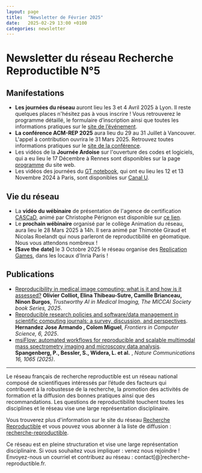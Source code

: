 ```yaml
---
layout: page
title:  "Newsletter de Février 2025"
date:   2025-02-29 13:00 +0100
categories: newsletter
---
```


# Newsletter du réseau Recherche Reproductible N°5

## Manifestations

- **Les journées du réseau** auront lieu les 3 et 4 Avril 2025 à Lyon.
    Il reste quelques places n'hésitez pas à vous inscrire ! Vous retrouverez le programme détaillé, le formulaire d’inscription ainsi que toutes les informations pratiques sur le [site de l’événement](https://jrfrr-2025.sciencesconf.org/).
- **La conférence ACM-REP 2025** aura lieu du 29 au 31 Juillet à Vancouver.
    L'appel à contribution ouvrira le 31 Mars 2025. Retrouvez toutes informations pratiques sur le [site de la conférence](https://acm-rep.github.io/2025/).
- Les vidéos de la **Journée Ardoise** sur l'ouverture des codes et logiciels, qui a eu lieu le 17 Décembre à Rennes sont disponibles sur la page [programme](https://je2024-ardoise.sciencesconf.org/resource/page/id/1/) du site web.
- Les vidéos des journées du [GT notebook](https://gt-notebook.gitpages.huma-num.fr/site_quarto/), qui ont eu lieu les 12 et 13 Novembre 2024 à Paris, sont disponibles sur [Canal U](https://www.canal-u.tv/chaines/gt-notebook/seminaire).


## Vie du réseau

- La **vidéo du wébinaire** de présentation de l'agence de certification [CASCaD](https://www.cascad.tech/), animé par Christophe Pérignon est disponible sur [ce lien](https://www.recherche-reproductible.fr/past-webinaires/2025/01/31/Cascad.html).
- Le **prochain wébinaire** organisé par le collège Animation du réseau, aura lieu le 28 Mars 2025 à 14h. Il sera animé par Thimotée Giraud et Nicolas Roelandt qui nous parleront de reproductibilité en géomatique. Nous vous attendons nombreux !
- **[Save the date]** le 3 Octobre 2025 le réseau organise des [Replication Games](https://i4replication.org/blog%20Games.html), dans les locaux d'Inria Paris !




## Publications

- [Reproducibility in medical image computing: what is it and how is it assessed?](https://hal.science/hal-04895884v1)
    **Olivier Colliot, Elina Thibeau-Sutre, Camille Brianceau, Ninon Burgos**, *Trustworthy AI in Medical Imaging, The MICCAI Society book Series, 2025*.
- [Reproducible research policies and software/data management in scientific computing journals: a survey, discussion, and perspectives](https://www.frontiersin.org/journals/computer-science/articles/10.3389/fcomp.2024.1491823).
  **Hernandez Jose Armando , Colom Miguel**, *Frontiers in Computer Science, 6, 2025*.
- [msiFlow: automated workflows for reproducible and scalable multimodal mass spectrometry imaging and microscopy data analysis](https://doi.org/10.1038/s41467-024-55306-7).
    **Spangenberg, P., Bessler, S., Widera, L. et al.** , *Nature Communications 16, 1065 (2025)*.


---------------------------------------------------------------------------------------------------------
Le réseau français de recherche reproductible est un réseau national composé de scientifiques intéressés par l’étude des facteurs qui contribuent à la robustesse de la recherche, la promotion des activités de formation et la diffusion des bonnes pratiques ainsi que des recommandations. Les questions de reproductibilité touchent toutes les disciplines et le réseau vise une large représentation disciplinaire.

Vous trouverez plus d'information sur le site du réseau [Recherche Reproductible](https://recherche-reproductible.fr/) et vous pouvez vous abonner à la liste de diffusion : [recherche-reproductible](https://groupes.renater.fr/sympa/info/recherche-reproductible).

Ce réseau est en pleine structuration et vise une large représentation disciplinaire. Si vous souhaitez vous impliquer : venez nous rejoindre ! Envoyez-nous un courriel et contribuez au réseau : contact[@]recherche-reproductible.fr.
